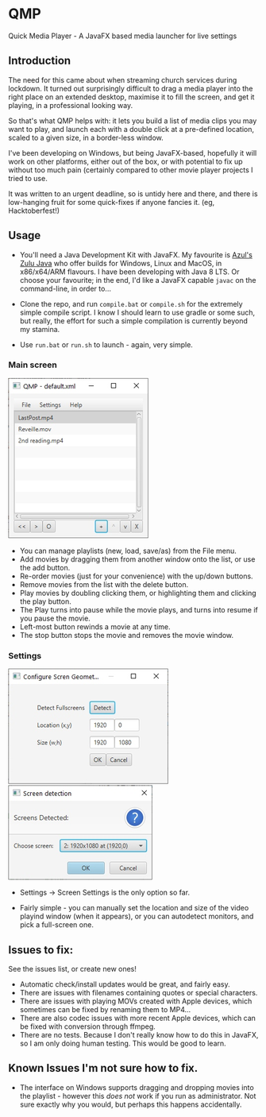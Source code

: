 # QMP
Quick Media Player - A JavaFX based media launcher for live settings

## Introduction

The need for this came about when streaming church services during
lockdown. It turned out surprisingly difficult to drag a media
player into the right place on an extended desktop, maximise it to
fill the screen, and get it playing, in a professional looking way.

So that's what QMP helps with: it lets you build a list of media clips
you may want to play, and launch each with a double click at a
pre-defined location, scaled to a given size, in a border-less
window.

I've been developing on Windows, but being JavaFX-based, hopefully
it will work on other platforms, either out of the box, or with
potential to fix up without too much pain (certainly compared to
other movie player projects I tried to use.

It was written to an urgent deadline, so is
untidy here and there, and there is low-hanging fruit for some
quick-fixes if anyone fancies it. (eg, Hacktoberfest!)

## Usage

* You'll need a Java Development Kit with JavaFX. My favourite is
[Azul's Zulu Java](https://www.azul.com/downloads/?version=java-8-lts&package=jdk-fx)
who offer builds for Windows, Linux and MacOS, in x86/x64/ARM flavours. I have
been developing with Java 8 LTS. Or choose your favourite; in the end, I'd like
a JavaFX capable `javac` on the command-line, in order to...

* Clone the repo, and run `compile.bat` or `compile.sh` for the extremely simple
compile script. I know I should learn to use gradle or some such, but really, the
effort for such a simple compilation is currently beyond my stamina.

* Use `run.bat` or `run.sh` to launch - again, very simple.

### Main screen

![Main Screenshot](img/screenshot1.jpg)

* You can manage playlists (new, load, save/as) from the File menu.
* Add movies by dragging them from another window onto the list,
or use the add button.
* Re-order movies (just for your convenience) with the up/down
buttons.
* Remove movies from the list with the delete button.
* Play movies by doubling clicking them, or highlighting them
and clicking the play button.
* The Play turns into pause while the movie plays, and turns
into resume if you pause the movie.
* Left-most button rewinds a movie at any time.
* The stop button stops the movie and removes the movie window.

### Settings

![Main Screenshot](img/screenshot2.jpg)
![Main Screenshot](img/screenshot3.jpg)

* Settings -> Screen Settings is the only option so far.

* Fairly simple - you can manually set the location and
size of the video playind window (when it appears), or
you can autodetect monitors, and pick a full-screen one.

## Issues to fix:

See the issues list, or create new ones!

* Automatic check/install updates would be great, and fairly easy.
* There are issues with filenames containing quotes or special characters.
* There are issues with playing MOVs created with Apple devices, which
sometimes can be fixed by renaming them to MP4...
* There are also codec issues with more recent Apple devices, which can
be fixed with conversion through ffmpeg.
* There are no tests. Because I don't really know how to do this in
JavaFX, so I am only doing human testing. This would be good to learn.

## Known Issues I'm not sure how to fix.

* The interface on Windows supports dragging and dropping movies
  into the playlist - however this *does not* work if you run as
  administrator. Not sure exactly why you would, but perhaps this
  happens accidentally.
